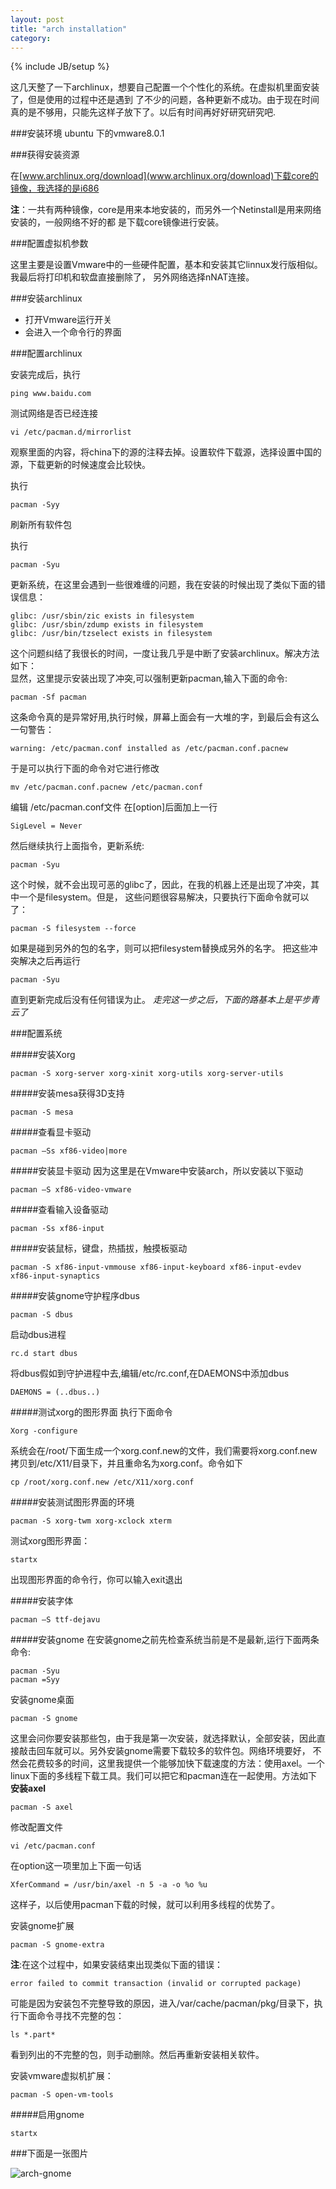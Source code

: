 ```yaml
---
layout: post
title: "arch installation"
category: 
---
```


{% include JB/setup %}


这几天整了一下archlinux，想要自己配置一个个性化的系统。在虚拟机里面安装了，但是使用的过程中还是遇到
了不少的问题，各种更新不成功。由于现在时间真的是不够用，只能先这样子放下了。以后有时间再好好研究研究吧.

###安装环境
ubuntu 下的vmware8.0.1

###获得安装资源

在[www.archlinux.org/download](www.archlinux.org/download)下载core的镜像，我选择的是i686

**注**：一共有两种镜像，core是用来本地安装的，而另外一个Netinstall是用来网络安装的，一般网络不好的都
是下载core镜像进行安装。


###配置虚拟机参数

这里主要是设置Vmware中的一些硬件配置，基本和安装其它linnux发行版相似。我最后将打印机和软盘直接删除了，
另外网络选择nNAT连接。

###安装archlinux

+ 打开Vmware运行开关  
+ 会进入一个命令行的界面

###配置archlinux

安装完成后，执行  

    ping www.baidu.com

测试网络是否已经连接  

    vi /etc/pacman.d/mirrorlist

观察里面的内容，将china下的源的注释去掉。设置软件下载源，选择设置中国的源，下载更新的时候速度会比较快。

执行 

    pacman -Syy

刷新所有软件包


执行  

    pacman -Syu

更新系统，在这里会遇到一些很难缠的问题，我在安装的时候出现了类似下面的错误信息：

    glibc: /usr/sbin/zic exists in filesystem
    glibc: /usr/sbin/zdump exists in filesystem
    glibc: /usr/bin/tzselect exists in filesystem

这个问题纠结了我很长的时间，一度让我几乎是中断了安装archlinux。解决方法如下：  
显然，这里提示安装出现了冲突,可以强制更新pacman,输入下面的命令:

    pacman -Sf pacman

这条命令真的是异常好用,执行时候，屏幕上面会有一大堆的字，到最后会有这么一句警告：

    warning: /etc/pacman.conf installed as /etc/pacman.conf.pacnew

于是可以执行下面的命令对它进行修改

    mv /etc/pacman.conf.pacnew /etc/pacman.conf

编辑 /etc/pacman.conf文件
在[option]后面加上一行

    SigLevel = Never 

然后继续执行上面指令，更新系统:

    pacman -Syu

这个时候，就不会出现可恶的glibc了，因此，在我的机器上还是出现了冲突，其中一个是filesystem。但是，
这些问题很容易解决，只要执行下面命令就可以了：

    pacman -S filesystem --force

如果是碰到另外的包的名字，则可以把filesystem替换成另外的名字。
把这些冲突解决之后再运行

    pacman -Syu

直到更新完成后没有任何错误为止。
_走完这一步之后，下面的路基本上是平步青云了_

###配置系统

#####安装Xorg

    pacman -S xorg-server xorg-xinit xorg-utils xorg-server-utils

#####安装mesa获得3D支持

    pacman -S mesa

#####查看显卡驱动

    pacman –Ss xf86-video|more

#####安装显卡驱动
因为这里是在Vmware中安装arch，所以安装以下驱动

    pacman –S xf86-video-vmware

#####查看输入设备驱动

    pacman -Ss xf86-input

#####安装鼠标，键盘，热插拔，触摸板驱动

    pacman -S xf86-input-vmmouse xf86-input-keyboard xf86-input-evdev xf86-input-synaptics

#####安装gnome守护程序dbus

    pacman -S dbus

启动dbus进程

    rc.d start dbus

将dbus假如到守护进程中去,编辑/etc/rc.conf,在DAEMONS中添加dbus

    DAEMONS = (..dbus..)

#####测试xorg的图形界面
执行下面命令

    Xorg -configure

系统会在/root/下面生成一个xorg.conf.new的文件，我们需要将xorg.conf.new拷贝到/etc/X11/目录下，并且重命名为xorg.conf。命令如下

    cp /root/xorg.conf.new /etc/X11/xorg.conf

#####安装测试图形界面的环境

    pacman -S xorg-twm xorg-xclock xterm

测试xorg图形界面：

    startx

出现图形界面的命令行，你可以输入exit退出

#####安装字体

    pacman –S ttf-dejavu

#####安装gnome
在安装gnome之前先检查系统当前是不是最新,运行下面两条命令:

    pacman -Syu
    pacman =Syy

安装gnome桌面

    pacman -S gnome

这里会问你要安装那些包，由于我是第一次安装，就选择默认，全部安装，因此直接敲击回车就可以。另外安装gnome需要下载较多的软件包。网络环境要好，
不然会花费较多的时间，这里我提供一个能够加快下载速度的方法：使用axel。一个linux下面的多线程下载工具。我们可以把它和pacman连在一起使用。方法如下
**安装axel**

    pacman -S axel

修改配置文件

    vi /etc/pacman.conf

在option这一项里加上下面一句话

    XferCommand = /usr/bin/axel -n 5 -a -o %o %u

这样子，以后使用pacman下载的时候，就可以利用多线程的优势了。

安装gnome扩展

    pacman -S gnome-extra

**注**:在这个过程中，如果安装结束出现类似下面的错误：

    error failed to commit transaction (invalid or corrupted package)

可能是因为安装包不完整导致的原因，进入/var/cache/pacman/pkg/目录下，执行下面命令寻找不完整的包：
    
    ls *.part*
 
看到列出的不完整的包，则手动删除。然后再重新安装相关软件。

安装vmware虚拟机扩展：

    pacman -S open-vm-tools


#####启用gnome

    startx


###下面是一张图片


![arch-gnome](/images/arch-gnome.png)

